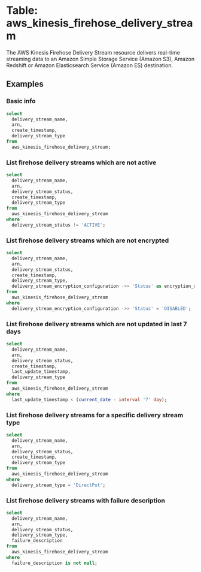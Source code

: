 # Table: aws_kinesis_firehose_delivery_stream

The AWS Kinesis Firehose Delivery Stream resource delivers real-time streaming data to an Amazon Simple Storage Service (Amazon S3), Amazon Redshift or Amazon Elasticsearch Service (Amazon ES) destination.

## Examples

### Basic info

```sql
select
  delivery_stream_name,
  arn,
  create_timestamp,
  delivery_stream_type
from
  aws_kinesis_firehose_delivery_stream;
```


### List firehose delivery streams which are not active

```sql
select
  delivery_stream_name,
  arn,
  delivery_stream_status,
  create_timestamp,
  delivery_stream_type
from
  aws_kinesis_firehose_delivery_stream
where
  delivery_stream_status != 'ACTIVE';
```


### List firehose delivery streams which are not encrypted

```sql
select
  delivery_stream_name,
  arn,
  delivery_stream_status,
  create_timestamp,
  delivery_stream_type,
  delivery_stream_encryption_configuration ->> 'Status' as encryption_status
from
  aws_kinesis_firehose_delivery_stream
where
  delivery_stream_encryption_configuration ->> 'Status' = 'DISABLED';
```


### List firehose delivery streams which are not updated in last 7 days

```sql
select
  delivery_stream_name,
  arn,
  delivery_stream_status,
  create_timestamp,
  last_update_timestamp,
  delivery_stream_type
from
  aws_kinesis_firehose_delivery_stream
where
  last_update_timestamp < (current_date - interval '7' day);
```


### List firehose delivery streams for a specific delivery stream type

```sql
select
  delivery_stream_name,
  arn,
  delivery_stream_status,
  create_timestamp,
  delivery_stream_type
from
  aws_kinesis_firehose_delivery_stream
where
  delivery_stream_type = 'DirectPut';
```


### List firehose delivery streams with failure description

```sql
select
  delivery_stream_name,
  arn,
  delivery_stream_status,
  delivery_stream_type,
  failure_description
from
  aws_kinesis_firehose_delivery_stream
where
  failure_description is not null;
```